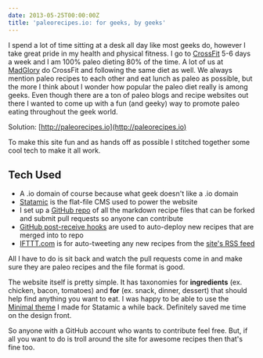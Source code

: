 ```yaml
---
date: 2013-05-25T00:00:00Z
title: 'paleorecipes.io: for geeks, by geeks'
---
```


I spend a lot of time sitting at a desk all day like most geeks do, however I take great pride in my health and physical fitness. I go to [CrossFit](http://feral-crossfit.com) 5-6 days a week and I am 100% paleo dieting 80% of the time. A lot of us at [MadGlory](http://madgloryint.com) do CrossFit and following the same diet as well. We always mention paleo recipes to each other and eat lunch as paleo as possible, but the more I think about I wonder how popular the paleo diet really is among geeks. Even though there are a ton of paleo blogs and recipe websites out there I wanted to come up with a fun (and geeky) way to promote paleo eating throughout the geek world.

Solution: [http://paleorecipes.io](http://paleorecipes.io)

To make this site fun and as hands off as possible I stitched together some cool tech to make it all work.

## Tech Used

- A .io domain of course because what geek doesn't like a .io domain
- [Statamic](http://statamic.com) is the flat-file CMS used to power the website
- I set up a [GitHub repo](https://github.com/blainsmith/paleo-recipes) of all the markdown recipe files that can be forked and submit pull requests so anyone can contribute
- [GitHub post-receive hooks](https://help.github.com/articles/post-receive-hooks) are used to auto-deploy new recipes that are merged into to repo
- [IFTTT.com](http://ifttt.com) is for auto-tweeting any new recipes from the [site's RSS feed](http://paleorecipes.io/recipes/feed)

All I have to do is sit back and watch the pull requests come in and make sure they are paleo recipes and the file format is good.

The website itself is pretty simple. It has taxonomies for **ingredients** (ex. chicken, bacon, tomatoes) and **for** (ex. snack, dinner, dessert) that should help find anything you want to eat. I was happy to be able to use the [Minimal theme](https://github.com/blainsmith/Statamic-Minimal-Theme) I made for Statamic a while back. Definitely saved me time on the design front.

So anyone with a GitHub account who wants to contribute feel free. But, if all you want to do is troll around the site for awesome recipes then that's fine too.
